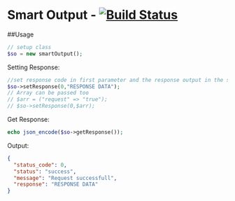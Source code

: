 # Smart Output - [![Build Status](https://travis-ci.org/professorhaseeb/smartOutput.svg?branch=master)](https://travis-ci.org/professorhaseeb/smartOutput)

##Usage
```php
// setup class
$so = new smartOutput();
```
Setting Response:
```php
//set response code in first parameter and the response output in the second
$so->setResponse(0,"RESPONSE DATA");
// Array can be passed too
// $arr = ("request" => "true");
// $so->setResponse(0,$arr);
```
Get Response:
```php
echo json_encode($so->getResponse());
```
Output:
```json
{
  "status_code": 0,
  "status": "success",
  "message": "Request successfull",
  "response": "RESPONSE DATA"
}
```
